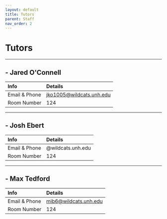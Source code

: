 ```yaml
---
layout: default
title: Tutors
parent: Staff
nav_order: 2
---
```

# Tutors

------

## - Jared O'Connell

| Info             | Details |
| :---             | :---- |
| Email & Phone    | jko1005@wildcats.unh.edu |
| Room Number           | 124 |

------

## - Josh Ebert

| Info             | Details |
| :---             | :---- |
| Email & Phone    | @wildcats.unh.edu |
| Room Number           | 124 |

------

## - Max Tedford

| Info             | Details |
| :---             | :---- |
| Email & Phone    | mib6@wildcats.unh.edu |
| Room Number           | 124 |

